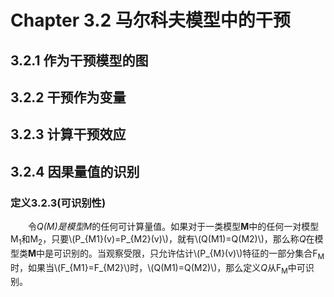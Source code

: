 # Chapter 3.2 马尔科夫模型中的干预
## 3.2.1 作为干预模型的图
## 3.2.2 干预作为变量
## 3.2.3 计算干预效应
## 3.2.4 因果量值的识别
### <a id="def3.2.3">定义3.2.3(可识别性)</a>
&emsp;&emsp;令*Q(M)*是模型*M*的任何可计算量值。如果对于一类模型**M**中的任何一对模型M<sub>1</sub>和M<sub>2</sub>，只要\\(P_{M1}(v)=P_{M2}(v)\\)，就有\\(Q(M1)=Q(M2)\\)，那么称*Q*在模型类**M**中是可识别的。当观察受限，只允许估计\\(P_{M}(v)\\)特征的一部分集合F<sub>M</sub>时，如果当\\(F_{M1}=F_{M2}\\)时，\\(Q(M1)=Q(M2)\\)，那么定义*Q*从F<sub>M</sub>中可识别。
